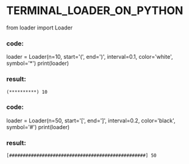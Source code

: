 # TERMINAL_LOADER_ON_PYTHON

from loader import Loader

### code:
loader = Loader(n=10, start='(', end=')', interval=0.1, color='white', symbol='*')
print(loader)

### result:
	(**********) 10

### code:
loader = Loader(n=50, start='[', end=']', interval=0.2, color='black', symbol='#')
print(loader)

### result:
	[##################################################] 50